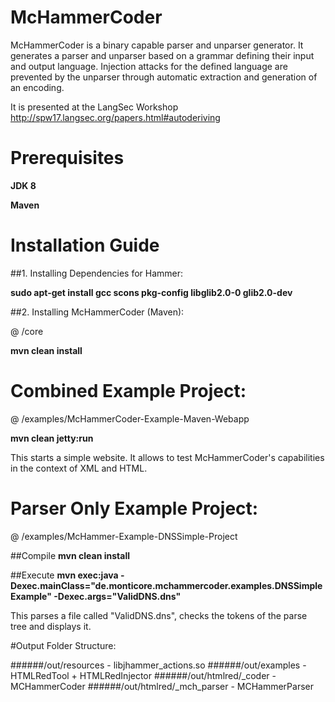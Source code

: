 # McHammerCoder
McHammerCoder is a binary capable parser and unparser generator. It generates a parser and unparser based on a grammar defining their input and output language.
Injection attacks for the defined language are prevented by the unparser through automatic extraction and generation of an encoding.

It is presented at the LangSec Workshop http://spw17.langsec.org/papers.html#autoderiving

# Prerequisites

**JDK 8**
 
**Maven**

# Installation Guide

##1. Installing Dependencies for Hammer:

**sudo apt-get install gcc scons pkg-config libglib2.0-0 glib2.0-dev**

##2. Installing McHammerCoder (Maven):

@ /core

**mvn clean install**

# Combined Example Project:

@ /examples/McHammerCoder-Example-Maven-Webapp

**mvn clean jetty:run**

This starts a simple website. It allows to test McHammerCoder's capabilities in the context of XML and HTML.

# Parser Only Example Project:

@ /examples/McHammer-Example-DNSSimple-Project

##Compile
**mvn clean install**

##Execute
**mvn exec:java -Dexec.mainClass="de.monticore.mchammercoder.examples.DNSSimpleExample" -Dexec.args="ValidDNS.dns"**

This parses a file called "ValidDNS.dns", checks the tokens of the parse tree and displays it.

#Output Folder Structure:

######/out/resources - libjhammer_actions.so
######/out/examples - HTMLRedTool + HTMLRedInjector
######/out/htmlred/_coder - MCHammerCoder
######/out/htmlred/_mch_parser - MCHammerParser
